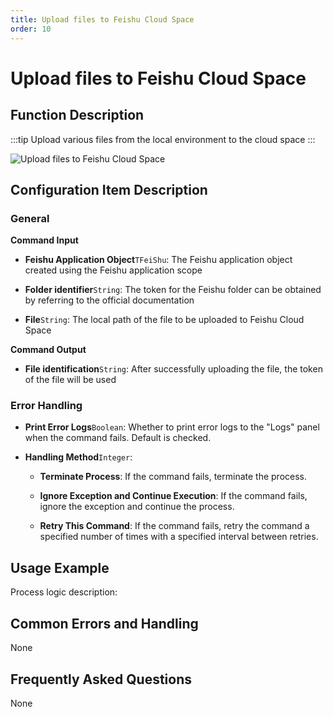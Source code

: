 ```yaml
---
title: Upload files to Feishu Cloud Space
order: 10
---
```


# Upload files to Feishu Cloud Space

## Function Description

:::tip 
Upload various files from the local environment to the cloud space
:::

![Upload files to Feishu Cloud Space](../../../../assets/Upload%20files%20to%20Feishu%20Cloud%20Space_command.png)

## Configuration Item Description

### General

**Command Input**

- **Feishu Application Object**`TFeiShu`: The Feishu application object created using the Feishu application scope

- **Folder identifier**`String`: The token for the Feishu folder can be obtained by referring to the official documentation

- **File**`String`: The local path of the file to be uploaded to Feishu Cloud Space


**Command Output**

- **File identification**`String`: After successfully uploading the file, the token of the file will be used

### Error Handling

- **Print Error Logs**`Boolean`: Whether to print error logs to the "Logs" panel when the command fails. Default is checked. 

- **Handling Method**`Integer`:

    - **Terminate Process**: If the command fails, terminate the process.

    - **Ignore Exception and Continue Execution**: If the command fails, ignore the exception and continue the process.

    - **Retry This Command**: If the command fails, retry the command a specified number of times with a specified interval between retries.

## Usage Example

Process logic description:

## Common Errors and Handling

None

## Frequently Asked Questions

None

